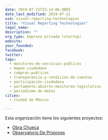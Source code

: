 ```yaml
---
date: 2019-07-21T23:14:06.000Z
date_last_modified: 2019-07-21
uid: visual-reporting-technologies
title: "Visual Reporting Technologies"
legal_name: 
description: ""
org_type: Empresa privada (startup)
website: 
year_founded: 
facebook: 
twitter: 
tags:
  - monitoreo-de-servicios-publicos
  - mapeo-ciudadano
  - compras-publicas
  - transparencia-y-rendicion-de-cuentas
  - participación-ciudadana
  - parlamento-abierto-monitoreo-legislativo
  - periodismo-de-datos
cities: 
  - Ciudad de México

---
```


Esta organización tiene los siguientes proyectos:

- [Obra Chueca](/proyectos/obra-chueca)
- [Observatorio De Prisiones](/proyectos/observatorio-de-prisiones)
